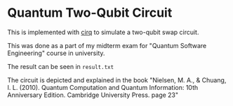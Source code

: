 # Quantum Two-Qubit Circuit

This is implemented with [cirq](https://quantumai.google/cirq) to simulate a two-qubit swap circuit.

This was done as a part of my midterm exam for "Quantum Software Engineering" course in university.

The result can be seen in `result.txt`

The circuit is depicted and explained in the book "Nielsen, M. A., & Chuang, I. L. (2010). Quantum Computation and Quantum Information: 10th Anniversary Edition. Cambridge University Press. page 23"


